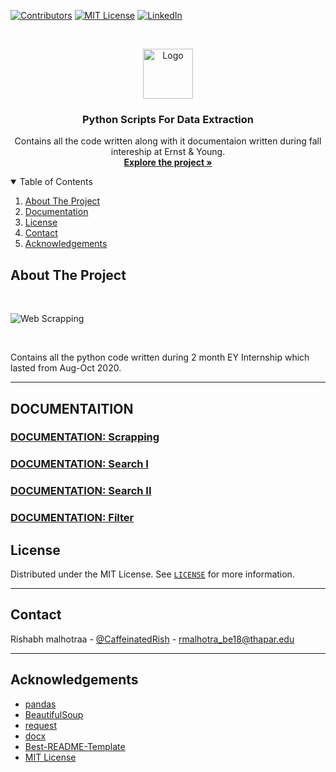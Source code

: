 <!--
*** Thanks for checking out the python-scripts-EY-intership. If you have a suggestion
*** that would make this better, please fork the repo and create a pull request
*** or simply open an issue with the tag "enhancement".
-->

<!-- PROJECT SHIELDS -->
[![Contributors][contributors-shield]][contributors-url]
[![MIT License][license-shield]][license-url]
[![LinkedIn][linkedin-shield]][linkedin-url]
<!-- PROJECT LOGO -->
<br />
<p align="center">
  <a href="https://github.com/Rishabh-malhotraa/python-scripts-EY-intership">
    <img src="https://upload.wikimedia.org/wikipedia/commons/thumb/3/34/EY_logo_2019.svg/1200px-EY_logo_2019.svg.png" alt="Logo" width="80" height="80">
  </a>
  <strong>
    <h3 align="center" >Python Scripts For Data Extraction</h3>
  </strong>
  <p align="center">
    Contains all the code written along with it documentaion written during fall intereship at Ernst & Young.
    <br />
    <a href="https://github.com/Rishabh-malhotraa/python-scripts-EY-intership/tree/main/src"><strong>Explore the project »</strong></a>
    <br />
  </p>
</p>

<!-- TABLE OF CONTENTS -->
<details open="open">
  <summary>Table of Contents</summary>
  <ol>
    <li>
      <a href="#about-the-project">About The Project</a>
    </li>
    <li><a href="#roadmap">Documentation</a></li>
    <li><a href="#license">License</a></li>
    <li><a href="#contact">Contact</a></li>
    <li><a href="#acknowledgements">Acknowledgements</a></li>
  </ol>
</details>

## About The Project

<br/>

 ![Web Scrapping][project-gif]

<br />

Contains all the python code written during 2 month EY Internship which lasted from Aug-Oct 2020.

---

## DOCUMENTAITION

### [DOCUMENTATION: Scrapping][scrapping-documentation]
### [DOCUMENTATION: Search I][search-1-documentation]
### [DOCUMENTATION: Search II][search-2-documentation]
### [DOCUMENTATION: Filter][filter-documentation]



## License

Distributed under the MIT License. See [`LICENSE`][license-url] for more information.

---

## Contact

Rishabh malhotraa - [@CaffeinatedRish](https://twitter.com/CaffeinatedRish) - rmalhotra_be18@thapar.edu


---

## Acknowledgements

* [pandas](https://pypi.org/project/pandas/)
* [BeautifulSoup](https://pypi.org/project/beautifulsoup4/)
* [request](https://pypi.org/project/requests/)
* [docx](https://python-docx.readthedocs.io/en/latest/)
* [Best-README-Template](https://github.com/othneildrew/Best-README-Template)
* [MIT License](https://opensource.org/licenses/MIT)
  
<!-- https://www.markdownguide.org/basic-syntax/#reference-style-links -->
[contributors-shield]: https://img.shields.io/github/contributors/Rishabh-malhotraa/python-scripts-EY-intership.svg?style=for-the-badge
[contributors-url]: https://github.com/Rishabh-malhotraa/python-scripts-EY-intership/graphs/contributors
[license-shield]: https://img.shields.io/github/license/Rishabh-malhotraa/python-scripts-EY-intership.svg?style=for-the-badge
[license-url]: https://github.com/Rishabh-malhotraa/python-scripts-EY-intership/blob/main/LICENSE.txt
[linkedin-shield]: https://img.shields.io/badge/-LinkedIn-black.svg?style=for-the-badge&logo=linkedin&colorB=555
[linkedin-url]: https://www.linkedin.com/in/rishabh-malhotra-4536a418b
[project-gif]: src/web-scrapping/asset/buisness_description_automation.gif

[scrapping-documentation]: https://github.com/Rishabh-malhotraa/python-scripts-EY-intership/blob/main/src/web-scrapping/readme.md
[filter-documentation]: https://github.com/Rishabh-malhotraa/python-scripts-EY-intership/tree/main/src/filter-data
[search-1-documentation]: https://github.com/Rishabh-malhotraa/python-scripts-EY-intership/blob/main/src/search-type-2/readme.md
[search-2-documentation]: https://github.com/Rishabh-malhotraa/python-scripts-EY-intership/tree/main/src/search-type-1


